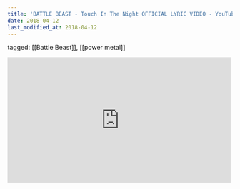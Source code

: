 ```yaml
---
title: 'BATTLE BEAST - Touch In The Night OFFICIAL LYRIC VIDEO - YouTube'
date: 2018-04-12
last_modified_at: 2018-04-12
---
```

tagged: [[Battle Beast]], [[power metal]]
<iframe allow="accelerometer; autoplay; clipboard-write; encrypted-media; gyroscope; picture-in-picture" allowfullscreen="" frameborder="0" height="281" id="youtube_iframe" src="https://www.youtube.com/embed/enSmON-pcpA?feature=oembed&amp;enablejsapi=1&amp;origin=https://safe.txmblr.com&amp;wmode=opaque" width="500"></iframe>